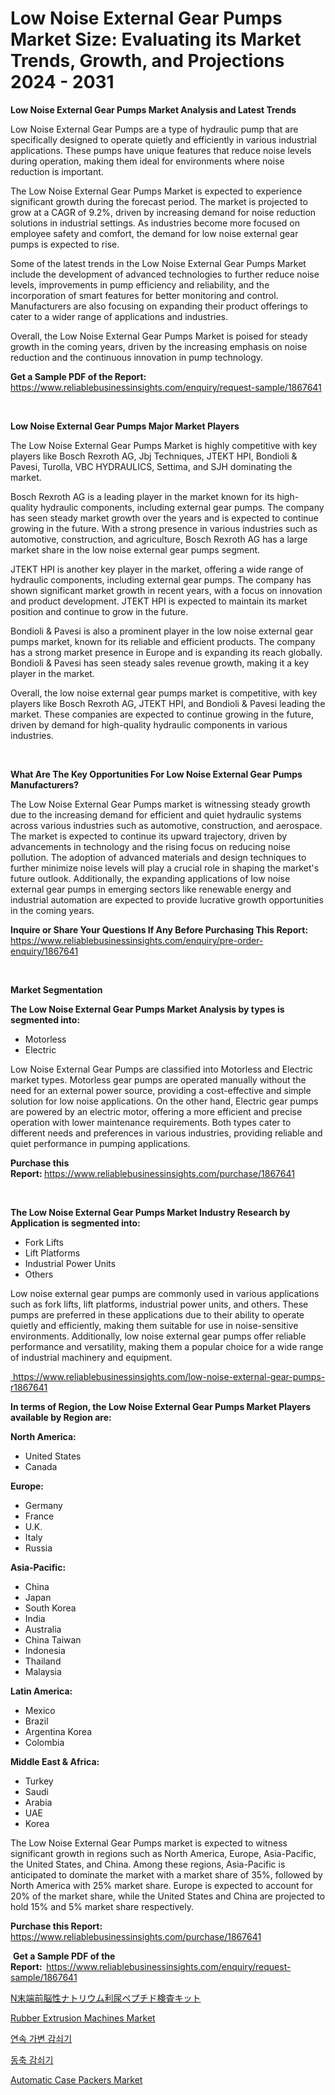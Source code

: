 <p><h1>Low Noise External Gear Pumps Market Size: Evaluating its Market Trends, Growth, and Projections 2024 - 2031</h1></p><p><strong>Low Noise External Gear Pumps Market Analysis and Latest Trends</strong></p>
<p><p>Low Noise External Gear Pumps are a type of hydraulic pump that are specifically designed to operate quietly and efficiently in various industrial applications. These pumps have unique features that reduce noise levels during operation, making them ideal for environments where noise reduction is important.</p><p>The Low Noise External Gear Pumps Market is expected to experience significant growth during the forecast period. The market is projected to grow at a CAGR of 9.2%, driven by increasing demand for noise reduction solutions in industrial settings. As industries become more focused on employee safety and comfort, the demand for low noise external gear pumps is expected to rise.</p><p>Some of the latest trends in the Low Noise External Gear Pumps Market include the development of advanced technologies to further reduce noise levels, improvements in pump efficiency and reliability, and the incorporation of smart features for better monitoring and control. Manufacturers are also focusing on expanding their product offerings to cater to a wider range of applications and industries.</p><p>Overall, the Low Noise External Gear Pumps Market is poised for steady growth in the coming years, driven by the increasing emphasis on noise reduction and the continuous innovation in pump technology.</p></p>
<p><strong>Get a Sample PDF of the Report:&nbsp;</strong> <a href="https://www.reliablebusinessinsights.com/enquiry/request-sample/1867641">https://www.reliablebusinessinsights.com/enquiry/request-sample/1867641</a></p>
<p>&nbsp;</p>
<p><strong>Low Noise External Gear Pumps Major Market Players</strong></p>
<p><p>The Low Noise External Gear Pumps Market is highly competitive with key players like Bosch Rexroth AG, Jbj Techniques, JTEKT HPI, Bondioli & Pavesi, Turolla, VBC HYDRAULICS, Settima, and SJH dominating the market. </p><p>Bosch Rexroth AG is a leading player in the market known for its high-quality hydraulic components, including external gear pumps. The company has seen steady market growth over the years and is expected to continue growing in the future. With a strong presence in various industries such as automotive, construction, and agriculture, Bosch Rexroth AG has a large market share in the low noise external gear pumps segment.</p><p>JTEKT HPI is another key player in the market, offering a wide range of hydraulic components, including external gear pumps. The company has shown significant market growth in recent years, with a focus on innovation and product development. JTEKT HPI is expected to maintain its market position and continue to grow in the future.</p><p>Bondioli & Pavesi is also a prominent player in the low noise external gear pumps market, known for its reliable and efficient products. The company has a strong market presence in Europe and is expanding its reach globally. Bondioli & Pavesi has seen steady sales revenue growth, making it a key player in the market.</p><p>Overall, the low noise external gear pumps market is competitive, with key players like Bosch Rexroth AG, JTEKT HPI, and Bondioli & Pavesi leading the market. These companies are expected to continue growing in the future, driven by demand for high-quality hydraulic components in various industries.</p></p>
<p>&nbsp;</p>
<p><strong>What Are The Key Opportunities For Low Noise External Gear Pumps Manufacturers?</strong></p>
<p><p>The Low Noise External Gear Pumps market is witnessing steady growth due to the increasing demand for efficient and quiet hydraulic systems across various industries such as automotive, construction, and aerospace. The market is expected to continue its upward trajectory, driven by advancements in technology and the rising focus on reducing noise pollution. The adoption of advanced materials and design techniques to further minimize noise levels will play a crucial role in shaping the market's future outlook. Additionally, the expanding applications of low noise external gear pumps in emerging sectors like renewable energy and industrial automation are expected to provide lucrative growth opportunities in the coming years.</p></p>
<p><strong>Inquire or Share Your Questions If Any Before Purchasing This Report:</strong> <a href="https://www.reliablebusinessinsights.com/enquiry/pre-order-enquiry/1867641">https://www.reliablebusinessinsights.com/enquiry/pre-order-enquiry/1867641</a></p>
<p>&nbsp;</p>
<p><strong>Market Segmentation</strong></p>
<p><strong>The Low Noise External Gear Pumps Market Analysis by types is segmented into:</strong></p>
<p><ul><li>Motorless</li><li>Electric</li></ul></p>
<p><p>Low Noise External Gear Pumps are classified into Motorless and Electric market types. Motorless gear pumps are operated manually without the need for an external power source, providing a cost-effective and simple solution for low noise applications. On the other hand, Electric gear pumps are powered by an electric motor, offering a more efficient and precise operation with lower maintenance requirements. Both types cater to different needs and preferences in various industries, providing reliable and quiet performance in pumping applications.</p></p>
<p><strong>Purchase this Report:&nbsp;</strong><a href="https://www.reliablebusinessinsights.com/purchase/1867641">https://www.reliablebusinessinsights.com/purchase/1867641</a></p>
<p>&nbsp;</p>
<p><strong>The Low Noise External Gear Pumps Market Industry Research by Application is segmented into:</strong></p>
<p><ul><li>Fork Lifts</li><li>Lift Platforms</li><li>Industrial Power Units</li><li>Others</li></ul></p>
<p><p>Low noise external gear pumps are commonly used in various applications such as fork lifts, lift platforms, industrial power units, and others. These pumps are preferred in these applications due to their ability to operate quietly and efficiently, making them suitable for use in noise-sensitive environments. Additionally, low noise external gear pumps offer reliable performance and versatility, making them a popular choice for a wide range of industrial machinery and equipment.</p></p>
<p><a href="https://www.reliablebusinessinsights.com/low-noise-external-gear-pumps-r1867641">&nbsp;https://www.reliablebusinessinsights.com/low-noise-external-gear-pumps-r1867641</a></p>
<p><strong>In terms of Region, the Low Noise External Gear Pumps Market Players available by Region are:</strong></p>
<p>
    <p> <strong> North America: </strong>
        <ul>
            <li>United States</li>
            <li>Canada</li>
        </ul>
        </p> 
    <p> <strong> Europe: </strong>
        <ul>
            <li>Germany</li>
            <li>France</li>
            <li>U.K.</li>
            <li>Italy</li>
            <li>Russia</li>
        </ul>
        </p> 
    <p> <strong> Asia-Pacific: </strong>
        <ul>
            <li>China</li>
            <li>Japan</li>
            <li>South Korea</li>
            <li>India</li>
            <li>Australia</li>
            <li>China Taiwan</li>
            <li>Indonesia</li>
            <li>Thailand</li>
            <li>Malaysia</li>
        </ul>
        </p> 
    <p> <strong> Latin America: </strong>
        <ul>
            <li>Mexico</li>
            <li>Brazil</li>
            <li>Argentina Korea</li>
            <li>Colombia</li>
        </ul>
        </p> 
    <p> <strong> Middle East & Africa: </strong>
        <ul>
            <li>Turkey</li>
            <li>Saudi</li>
            <li>Arabia</li>
            <li>UAE</li>
            <li>Korea</li>
        </ul>
    </p>
    </p>
<p><p>The Low Noise External Gear Pumps market is expected to witness significant growth in regions such as North America, Europe, Asia-Pacific, the United States, and China. Among these regions, Asia-Pacific is anticipated to dominate the market with a market share of 35%, followed by North America with 25% market share. Europe is expected to account for 20% of the market share, while the United States and China are projected to hold 15% and 5% market share respectively.</p></p>
<p><strong>Purchase this Report: </strong><a href="https://www.reliablebusinessinsights.com/purchase/1867641">https://www.reliablebusinessinsights.com/purchase/1867641</a></p>
<p>&nbsp;<strong>Get a Sample PDF of the Report:&nbsp;&nbsp;</strong><a href="https://www.reliablebusinessinsights.com/enquiry/request-sample/1867641">https://www.reliablebusinessinsights.com/enquiry/request-sample/1867641</a></p>
<p><strong></strong></p>
<p><p><a href="https://github.com/JoanaNitzsche/Market-Research-Report-List-1/blob/main/1186072164366.md">N末端前脳性ナトリウム利尿ペプチド検査キット</a></p><p><a href="https://github.com/biheemgalvinlouises6hokrh3h/Market-Research-Report-List-3/blob/main/rubber-extrusion-machines-market.md">Rubber Extrusion Machines Market</a></p><p><a href="https://github.com/nigaleamar09/Market-Research-Report-List-1/blob/main/6200177177335.md">연속 가변 감쇠기</a></p><p><a href="https://github.com/lkwggful07722/Market-Research-Report-List-2/blob/main/1785388177336.md">동축 감쇠기</a></p><p><a href="https://github.com/guneycigdem35/Market-Research-Report-List-4/blob/main/automatic-case-packers-market.md">Automatic Case Packers Market</a></p></p>
